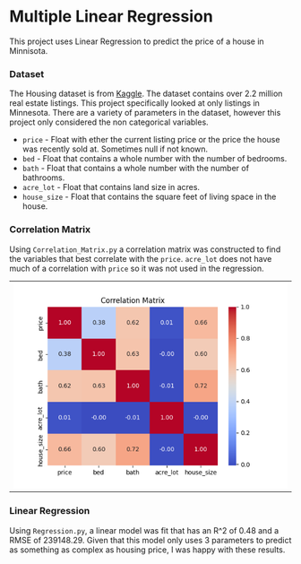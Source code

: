 # Multiple Linear Regression
This project uses Linear Regression to predict the price of a house in Minnisota.
### Dataset
The Housing dataset is from [Kaggle](https://www.kaggle.com/datasets/ahmedshahriarsakib/usa-real-estate-dataset).
The dataset contains over 2.2 million real estate listings. 
This project specifically looked at only listings in Minnesota.
There are a variety of parameters in the dataset, however this project only considered the non categorical variables.
- `price` - Float with ether the current listing price or the price the house was recently sold at. Sometimes null if not known.
- `bed` - Float that contains a whole number with the number of bedrooms.
- `bath` - Float that contains a whole number with the number of bathrooms.
- `acre_lot` -  Float that contains land size in acres.
- `house_size` - Float that contains the square feet of living space in the house.

### Correlation Matrix
Using `Correlation_Matrix.py` a correlation matrix was constructed to find the variables that best correlate with the `price`.
`acre_lot` does not have much of a correlation with `price` so it was not used in the regression.
<table>
  <tr>
    <td><img src="Images/Correlation_Matrix.png" width="100%"/></td>
  </tr>
</table>

### Linear Regression
Using `Regression.py`, a linear model was fit that has an R^2 of 0.48 and a RMSE of 239148.29. 
Given that this model only uses 3 parameters to predict as something as complex as housing price, I was happy with these results.
